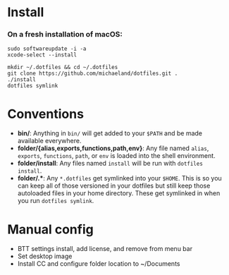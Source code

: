 
# Install

### On a fresh installation of macOS:

    sudo softwareupdate -i -a
    xcode-select --install

    mkdir ~/.dotfiles && cd ~/.dotfiles
    git clone https://github.com/michaeland/dotfiles.git .
    ./install
    dotfiles symlink


# Conventions

- **bin/**: Anything in `bin/` will get added to your `$PATH` and be made
  available everywhere.
- **folder/{alias,exports,functions,path,env}**: Any file named `alias`, `exports`, 
  `functions`, `path`, or `env` is loaded into the shell environment.
- **folder/install**: Any files named `install` will be run with `dotfiles install`.
- **folder/\.\***: Any `*.dotfiles` get symlinked into  your `$HOME`. 
  This is so you can keep all of those versioned in your dotfiles
  but still keep those autoloaded files in your home directory. These get
  symlinked in when you run `dotfiles symlink`.


# Manual config

- BTT settings install, add license, and remove from menu bar
- Set desktop image
- Install CC and configure folder location to ~/Documents